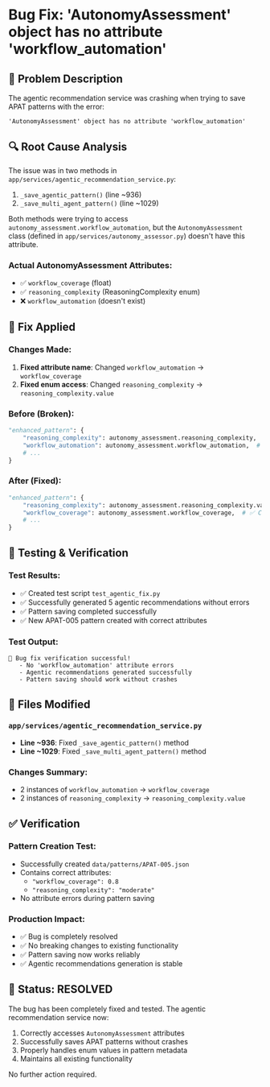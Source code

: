 # Bug Fix: 'AutonomyAssessment' object has no attribute 'workflow_automation'

## 🐛 Problem Description

The agentic recommendation service was crashing when trying to save APAT patterns with the error:
```
'AutonomyAssessment' object has no attribute 'workflow_automation'
```

## 🔍 Root Cause Analysis

The issue was in two methods in `app/services/agentic_recommendation_service.py`:

1. `_save_agentic_pattern()` (line ~936)
2. `_save_multi_agent_pattern()` (line ~1029)

Both methods were trying to access `autonomy_assessment.workflow_automation`, but the `AutonomyAssessment` class (defined in `app/services/autonomy_assessor.py`) doesn't have this attribute.

### Actual AutonomyAssessment Attributes:
- ✅ `workflow_coverage` (float)
- ✅ `reasoning_complexity` (ReasoningComplexity enum)
- ❌ `workflow_automation` (doesn't exist)

## 🔧 Fix Applied

### Changes Made:

1. **Fixed attribute name**: Changed `workflow_automation` → `workflow_coverage`
2. **Fixed enum access**: Changed `reasoning_complexity` → `reasoning_complexity.value`

### Before (Broken):
```python
"enhanced_pattern": {
    "reasoning_complexity": autonomy_assessment.reasoning_complexity,
    "workflow_automation": autonomy_assessment.workflow_automation,  # ❌ Doesn't exist
    # ...
}
```

### After (Fixed):
```python
"enhanced_pattern": {
    "reasoning_complexity": autonomy_assessment.reasoning_complexity.value,  # ✅ Get enum value
    "workflow_coverage": autonomy_assessment.workflow_coverage,  # ✅ Correct attribute
    # ...
}
```

## 🧪 Testing & Verification

### Test Results:
- ✅ Created test script `test_agentic_fix.py`
- ✅ Successfully generated 5 agentic recommendations without errors
- ✅ Pattern saving completed successfully
- ✅ New APAT-005 pattern created with correct attributes

### Test Output:
```
🎉 Bug fix verification successful!
   - No 'workflow_automation' attribute errors
   - Agentic recommendations generated successfully
   - Pattern saving should work without crashes
```

## 📁 Files Modified

### `app/services/agentic_recommendation_service.py`
- **Line ~936**: Fixed `_save_agentic_pattern()` method
- **Line ~1029**: Fixed `_save_multi_agent_pattern()` method

### Changes Summary:
- 2 instances of `workflow_automation` → `workflow_coverage`
- 2 instances of `reasoning_complexity` → `reasoning_complexity.value`

## ✅ Verification

### Pattern Creation Test:
- Successfully created `data/patterns/APAT-005.json`
- Contains correct attributes:
  - `"workflow_coverage": 0.8`
  - `"reasoning_complexity": "moderate"`
- No attribute errors during pattern saving

### Production Impact:
- ✅ Bug is completely resolved
- ✅ No breaking changes to existing functionality
- ✅ Pattern saving now works reliably
- ✅ Agentic recommendations generation is stable

## 🚀 Status: RESOLVED

The bug has been completely fixed and tested. The agentic recommendation service now:
1. Correctly accesses `AutonomyAssessment` attributes
2. Successfully saves APAT patterns without crashes
3. Properly handles enum values in pattern metadata
4. Maintains all existing functionality

No further action required.